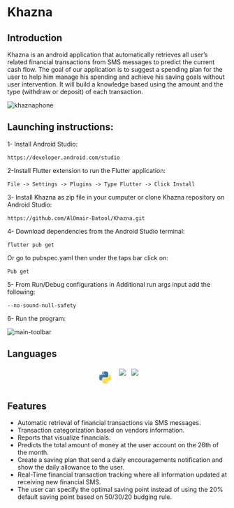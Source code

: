 # Khazna

## Introduction
Khazna is an android application that automatically retrieves all user’s related financial transactions from SMS messages to predict the current cash flow. The goal of our application is to suggest a spending plan for the user to help him manage his spending and achieve his saving goals without user intervention. It will build a knowledge based using the amount and the type (withdraw or deposit) of each transaction.

![khaznaphone](https://user-images.githubusercontent.com/90303853/160221293-70af8806-8885-466b-81b4-97a51a83c230.png)


## Launching instructions:

1- Install Android Studio:

```
https://developer.android.com/studio
```
2-Install Flutter extension to run the Flutter application:
```
File -> Settings -> Plugins -> Type Flutter -> Click Install
```
3- Install Khazna as zip file in your cumputer or clone Khazna repository on Android Studio:

```
https://github.com/AlOmair-Batool/Khazna.git
```

4- Download dependencies from the Android Studio terminal:

```
flutter pub get
```

Or go to pubspec.yaml then under the taps bar click on:
```
Pub get
```

5- From Run/Debug configurations in Additional run args input add the following:

```
--no-sound-null-safety
```

6- Run the program:

![main-toolbar](https://user-images.githubusercontent.com/90303853/161403815-a752af48-5af6-4002-940e-14d262e1c830.png)


## Languages
<p align="center">
<img src="https://raw.githubusercontent.com/github/explore/80688e429a7d4ef2fca1e82350fe8e3517d3494d/topics/python/python.png" alt="Python" height="40" style="vertical-align:top; margin:4px">
<img src="https://user-images.githubusercontent.com/90303853/161399797-28b8c234-c69b-4384-bdc8-c667265e9663.png"height="40" style="vertical-align:top; margin:4px">
<img src="https://user-images.githubusercontent.com/90303853/161399854-c671d1a5-c1e7-4f43-a386-faf2ffde19cc.png"height="40" style="vertical-align:top; margin:4px">
</p>

## Features
-	Automatic retrieval of financial transactions via SMS messages.
-	Transaction categorization based on vendors information.
-	Reports that visualize financials.
-	Predicts the total amount of money at the user account on the 26th of the month.
-	Create a saving plan that send a daily encouragements notification and show the daily allowance to the user.
-	Real-Time financial transaction tracking where all information updated at receiving new financial SMS.
-	The user can specify the optimal saving point instead of using the 20% default saving point based on 50/30/20 budging rule.

